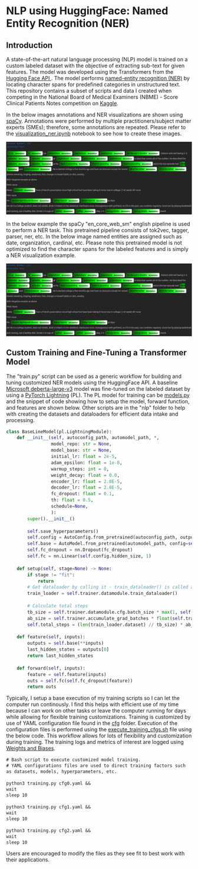 # NLP using HuggingFace: Named Entity Recognition (NER)
## Introduction
A state-of-the-art natural language processing (NLP) model is trained on a custom labeled dataset with the objective of extracting sub-text for given features. The model was developed using the Transformers from the [Hugging Face API ](https://huggingface.co/docs/transformers/index). The model performs [named-entity recognition (NER)](https://en.wikipedia.org/wiki/Named-entity_recognition) by locating character spans for predefined categories in unstructured text.  This repository contains a subset of scripts and data I created when competing in the National Board of Medical Examiners (NBME) - Score Clinical Patients Notes competition on [Kaggle](https://www.kaggle.com/competitions/nbme-score-clinical-patient-notes).

In the below images annotations and NER visualizations are shown using [spaCy](https://spacy.io/). Annotations were performed by multiple practitioners/subject matter experts (SMEs); therefore, some annotations are repeated. Please refer to the [visualization_ner.ipynb](https://github.com/mddunlap924/HuggingFace-NLP-NBME/blob/main/visualization_ner.ipynb) notebook to see how to create these images.

![](https://github.com/mddunlap924/HuggingFace-NLP-NBME/blob/main/imgs/annotated_text.png)

In the below example  the spaCy "en_core_web_sm" english pipeline is used to perform a NER task. This pretrained pipeline consists of tok2vec, tagger, parser, ner, etc. In the below image named entities are assigned such as date, organization, cardinal, etc. Please note this pretrained model is not optimized to find the character spans for the labeled features and is simply a NER visualization example.

![](https://github.com/mddunlap924/HuggingFace-NLP-NBME/blob/main/imgs/annotated_text.png)

## Custom Training and Fine-Tuning a Transformer Model

The "train.py" script can be used as a generic workflow for building and tuning customized NER models using the HuggingFace API. A baseline [Microsoft deberta-large-v3](https://huggingface.co/microsoft/deberta-v3-large) model was fine-tuned on the labeled dataset by using a [PyTorch Lightning](https://www.pytorchlightning.ai/) (PL). The PL model for training can be [models.py](https://github.com/mddunlap924/HuggingFace-NLP-NBME/blob/main/nlp/models.py) and the snippet of code showing how to setup the model, forward function, and features are shown below. Other scripts are in the "nlp" folder to help with creating the datasets and dataloaders for efficient data intake and processing.

```python
class BaseLineModel(pl.LightningModule):
    def __init__(self, autoconfig_path, automodel_path, *,
                 model_repo: str = None,
                 model_base: str = None,
                 initial_lr: float = 2e-5,
                 adam_epsilon: float = 1e-8,
                 warmup_steps: int = 0,
                 weight_decay: float = 0.0,
                 encoder_lr: float = 2.0E-5,
                 decoder_lr: float = 2.0E-5,
                 fc_dropout: float = 0.1,
                 th: float = 0.5,
                 schedule=None,
                 ):
        super().__init__()

        self.save_hyperparameters()
        self.config = AutoConfig.from_pretrained(autoconfig_path, output_hidden_states=True)
        self.base = AutoModel.from_pretrained(automodel_path, config=self.config)
        self.fc_dropout = nn.Dropout(fc_dropout)
        self.fc = nn.Linear(self.config.hidden_size, 1)

    def setup(self, stage=None) -> None:
        if stage != "fit":
            return
        # Get dataloader by calling it - train_dataloader() is called after setup() by default
        train_loader = self.trainer.datamodule.train_dataloader()

        # Calculate total steps
        tb_size = self.trainer.datamodule.cfg.batch_size * max(1, self.trainer.gpus)
        ab_size = self.trainer.accumulate_grad_batches * float(self.trainer.max_epochs)
        self.total_steps = (len(train_loader.dataset) // tb_size) * ab_size

    def feature(self, inputs):
        outputs = self.base(**inputs)
        last_hidden_states = outputs[0]
        return last_hidden_states

    def forward(self, inputs):
        feature = self.feature(inputs)
        outs = self.fc(self.fc_dropout(feature))
        return outs
```

Typically, I setup a base execution of my training scripts so I can let the computer run continously. I find this helps with efficient use of my time because I can work on other tasks or leave the computer running for days while allowing for flexible training customizations. Training is customized by use of YAML configuration file found in the [cfg](https://github.com/mddunlap924/HuggingFace-NLP-NBME/tree/main/cfgs) folder. Execution of the configuration files is performed using the [execute_training_cfgs.sh](https://github.com/mddunlap924/HuggingFace-NLP-NBME/blob/main/execute_training_cfgs.sh) file using the below code. This workflow allows for lots of flexibility and customization during training. The training logs and metrics of interest are logged using [Weights and Biases](https://wandb.ai/site). 

```shell
# Bash script to execute customized model training.
# YAML configurations files are used to direct training factors such as datasets, models, hyperparameters, etc.

python3 training.py cfg0.yaml &&
wait
sleep 10

python3 training.py cfg1.yaml &&
wait
sleep 10

python3 training.py cfg2.yaml &&
wait
sleep 10
```

Users are encouraged to modify the files as they see fit to best work with their applications.
